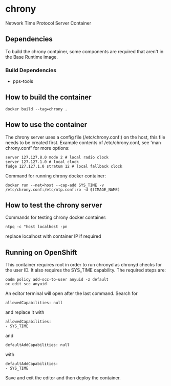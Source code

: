 # chrony
Network Time Protocol Server Container

## Dependencies

To build the chrony container, some components are required that aren't in the
Base Runtime image.

### Build Dependencies

* pps-tools

## How to build the container

```
docker build --tag=chrony .
```

## How to use the container

The chrony server uses a config file (/etc/chrony.conf:) on the host, this file needs to be created first.
Example contents of /etc/chrony.conf, see 'man chrony.conf' for more options:
```
server 127.127.8.0 mode 2 # local radio clock
server 127.127.1.0 # local clock
fudge 127.127.1.0 stratum 12 # local fallback clock
```

Command for running chrony docker container:
```
docker run --net=host --cap-add SYS_TIME -v /etc/chrony.conf:/etc/ntp.conf:ro -d $(IMAGE_NAME)
```

## How to test the chrony server


Commands for testing chrony docker container:

```
ntpq -c "host localhost -pn
```

replace localhost with container IP if required


## Running on OpenShift 
This container requires root in order to run chronyd as chronyd checks for the user ID.
It also requires the SYS_TIME capability.
The required steps are:
```
oadm policy add-scc-to-user anyuid -z default
oc edit scc anyuid
```
An editor terminal will open after the last command.
Search for
```
allowedCapabilities: null
```
and replace it with
```
allowedCapabilities:
- SYS_TIME
```
and
```
defaultAddCapabilities: null
```
with
```
defaultAddCapabilities:
- SYS_TIME
```
Save and exit the editor and then deploy the container.
